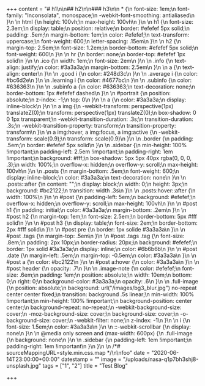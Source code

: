 +++
content = "# h1\n\n## h2\n\n### h3\n\n    * {\n        font-size: 1em;\n        font-family: \"Inconsolata\", monospace;\n        -webkit-font-smoothing: antialiased\n    }\n    \n    html {\n        height: 100vh;\n        max-height: 100vh\n    }\n    \n    h1 {\n        font-size: 2.3em;\n        display: table;\n        position: relative;\n        border: #efefef 5px solid;\n        padding: .5em;\n        margin-bottom: 1em;\n        color: #efefef;\n        text-transform: uppercase;\n        font-weight: 600;\n        letter-spacing: .15em\n    }\n    \n    h2 {\n        margin-top: 2.5em;\n        font-size: 1.2em;\n        border-bottom: #efefef 5px solid;\n        font-weight: 600\n    }\n    \n    hr {\n        border: none;\n        border-top: #efefef 1px solid\n    }\n    \n    .ico {\n        width: 1em;\n        font-size: 2em\n    }\n    \n    .info {\n        text-align: justify;\n        color: #3a3a3a;\n        margin-bottom: 2.5em\n    }\n    \n    a {\n        text-align: center\n    }\n    \n    .good i {\n        color: #248d3c\n    }\n    \n    .average i {\n        color: #bc6d2e\n    }\n    \n    .learning i {\n        color: #4677bc\n    }\n    \n    .subinfo {\n        color: #636363\n    }\n    \n    .subinfo a {\n        color: #636363;\n        text-decoration: none;\n        border-bottom: 1px #efefef dashed\n    }\n    \n    #portrait {\n        position: absolute;\n        z-index: -1;\n        top: 0\n    }\n    \n    a {\n        color: #3a3a3a;\n        display: inline-block\n    }\n    \n    a img {\n        -webkit-transform: perspective(1px) translateZ(0);\n        transform: perspective(1px) translateZ(0);\n        box-shadow: 0 0 1px transparent;\n        -webkit-transition-duration: .3s;\n        transition-duration: .3s;\n        -webkit-transition-property: transform;\n        transition-property: transform\n    }\n    \n    a img:hover, a img:focus, a img:active {\n        -webkit-transform: scale(0.9);\n        transform: scale(0.9)\n    }\n    \n    .border {\n        padding: .5em;\n        border: #efefef 5px solid\n    }\n    \n    .sidebar {\n        min-height: 100% !important;\n        padding-left: 2.5em !important;\n        padding-right: 1em !important;\n        background: #fff;\n        box-shadow: 5px 5px 40px rgba(0, 0, 0, .3);\n        width: 100%;\n        overflow-x: hidden;\n        overflow-y: scroll;\n        max-height: 100vh\n    }\n    \n    .posts {\n        margin-bottom: .5em;\n        font-weight: 600;\n        display: inline-block;\n        color: #3a3a3a;\n        text-decoration: none\n    }\n    \n    .posts::after {\n        content: \"\";\n        display: block;\n        width: 0;\n        height: 3px;\n        background: #bc2122;\n        transition: width .3s\n    }\n    \n    .posts:hover::after {\n        width: 100%\n    }\n    \n    #post {\n        padding-left: 5em;\n        background: #efefef;\n        overflow-x: hidden;\n        overflow-y: scroll;\n        max-height: 100vh\n    }\n    \n    #post h1 {\n        padding: initial;\n        color: #3a3a3a;\n        margin-bottom: .2em\n    }\n    \n    #post h2 {\n        margin-top: 1em;\n        font-size: 2.5em;\n        border-bottom: 5px #fff solid\n    }\n    \n    #post h3 {\n        display: table;\n        font-size: 2em;\n        border-bottom: 2px #fff solid\n    }\n    \n    #post pre {\n        border: 1px solide #3a3a3a\n    }\n    \n    #post .tags {\n        margin-top: .5em\n    }\n    \n    #post .tags .tag {\n        font-size: .8em;\n        padding: 2px 10px;\n        border-radius: 20px;\n        background: #efefef;\n        border: 1px solid #3a3a3a;\n        display: inline;\n        color: #6b6b6b\n    }\n    \n    #post .date {\n        margin-left: .5em;\n        margin-top: -0.5em;\n        color: #3a3a3a\n    }\n    \n    #post a {\n        color: #bc2122\n    }\n    \n    #post a:hover {\n        color: #3a3a3a\n    }\n    \n    #post header {\n        opacity: .7\n    }\n    \n    .image-note {\n        color: #efefef;\n        font-size: .6em;\n        padding: 1em;\n        position: absolute;\n        width: 10em;\n        bottom: 0;\n        right: 0;\n        background-color: #3a3a3a;\n        opacity: .6\n    }\n    \n    .full-image {\n        position: absolute;\n        background: url(\"/images/bg3_blur.jpg\") no-repeat center center fixed;\n        transition: background .5s linear;\n        min-width: 100% !important;\n        min-height: 100% !important;\n        background-position: center center;\n        background-repeat: no-repeat;\n        -webkit-background-size: cover;\n        -moz-background-size: cover;\n        background-size: cover;\n        -o-background-size: cover;\n        -webkit-filter: none;\n        z-index: -1\n    }\n    \n    i {\n        font-size: 1.5em;\n        color: #3a3a3a\n    }\n    \n    ::-webkit-scrollbar {\n        display: none\n    }\n    \n    @media only screen and (max-width: 600px) {\n        .full-image {\n            background: none\n        }\n    \n        .sidebar {\n            padding-left: 1em !important;\n            padding-right: 1em !important\n        }\n    }\n    \n    /*# sourceMappingURL=style.min.css.map */\n\nfoo"
date = "2020-06-14T23:00:00+00:00"
datestamp = ""
image = "/uploads/nasa-q1p7bh3shj8-unsplash.jpg"
tags = ["1", "2"]
title = "Test Blog"

+++
